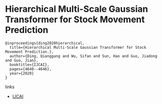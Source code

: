 # Hierarchical Multi-Scale Gaussian Transformer for Stock Movement Prediction
```
@inproceedings{ding2020hierarchical,
  title={Hierarchical Multi-Scale Gaussian Transformer for Stock Movement Prediction.},
  author={Ding, Qianggang and Wu, Sifan and Sun, Hao and Guo, Jiadong and Guo, Jian},
  booktitle={IJCAI},
  pages={4640--4646},
  year={2020}
}
```

links
- [IJCAI](https://www.ijcai.org/proceedings/2020/640)
